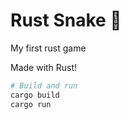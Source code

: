 # Rust Snake 🐍

My first rust game

Made with Rust!

```bash
# Build and run
cargo build
cargo run
```
